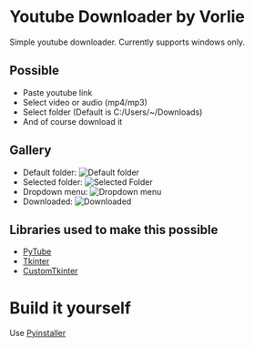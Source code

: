 # Youtube Downloader by Vorlie 
Simple youtube downloader. Currently supports windows only.

## Possible
- Paste youtube link
- Select video or audio (mp4/mp3)
- Select folder (Default is C:/Users/~/Downloads)
- And of course download it

## Gallery
- Default folder:
![Default folder](https://i.vorlie.pl/r/youtubedl_de0b04f.png)
- Selected folder:
![Selected Folder](https://i.vorlie.pl/r/youtubedl_c797594.png)
- Dropdown menu:
![Dropdown menu](https://i.vorlie.pl/youtubedl_d778b7c.png)
- Downloaded:
![Downloaded](https://i.vorlie.pl/Code_ea46b01.png)

## Libraries used to make this possible
- [PyTube](https://pypi.org/project/pytube/)
- [Tkinter](https://docs.python.org/3/library/tkinter.html)
- [CustomTkinter](https://github.com/TomSchimansky/CustomTkinter)

# Build it yourself
Use [Pyinstaller](https://pypi.org/project/pyinstaller/)